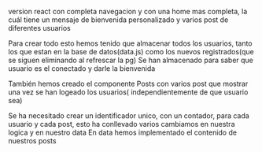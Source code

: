 version react con completa navegacion y con una home mas completa, la cuál tiene un mensaje de bienvenida personalizado y varios post de diferentes usuarios

Para crear todo esto hemos tenido que almacenar todos los usuarios, tanto los que estan en la base de datos(data.js) como los nuevos registrados(que se siguen eliminando al refrescar la pg)
Se han almacenado para saber que usuario es el conectado y darle la bienvenida

También hemos creado el componente Posts con varios post que mostrar una vez se han logeado los usuarios( independientemente de que usuario sea)

Se ha necesitado crear un identificador unico, con un contador, para cada usuario y cada post, esto ha conllevado varios cambiamos en nuestra logica y en nuestro data
En data hemos implementado el contenido de nuestros posts